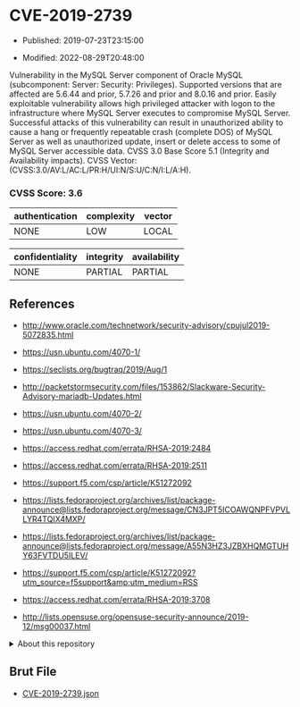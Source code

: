 # CVE-2019-2739

- Published: 2019-07-23T23:15:00

- Modified: 2022-08-29T20:48:00

Vulnerability in the MySQL Server component of Oracle MySQL (subcomponent: Server: Security: Privileges). Supported versions that are affected are 5.6.44 and prior, 5.7.26 and prior and 8.0.16 and prior. Easily exploitable vulnerability allows high privileged attacker with logon to the infrastructure where MySQL Server executes to compromise MySQL Server. Successful attacks of this vulnerability can result in unauthorized ability to cause a hang or frequently repeatable crash (complete DOS) of MySQL Server as well as unauthorized update, insert or delete access to some of MySQL Server accessible data. CVSS 3.0 Base Score 5.1 (Integrity and Availability impacts). CVSS Vector: (CVSS:3.0/AV:L/AC:L/PR:H/UI:N/S:U/C:N/I:L/A:H).

### CVSS Score: **3.6**

| authentication | complexity | vector |
| --- | --- | --- |
| NONE | LOW | LOCAL |

| confidentiality | integrity | availability |
| --- | --- | --- |
| NONE | PARTIAL | PARTIAL |

## References

* http://www.oracle.com/technetwork/security-advisory/cpujul2019-5072835.html

* https://usn.ubuntu.com/4070-1/

* https://seclists.org/bugtraq/2019/Aug/1

* http://packetstormsecurity.com/files/153862/Slackware-Security-Advisory-mariadb-Updates.html

* https://usn.ubuntu.com/4070-2/

* https://usn.ubuntu.com/4070-3/

* https://access.redhat.com/errata/RHSA-2019:2484

* https://access.redhat.com/errata/RHSA-2019:2511

* https://support.f5.com/csp/article/K51272092

* https://lists.fedoraproject.org/archives/list/package-announce@lists.fedoraproject.org/message/CN3JPT5ICOAWQNPFVPVLLYR4TQIX4MXP/

* https://lists.fedoraproject.org/archives/list/package-announce@lists.fedoraproject.org/message/A55N3HZ3JZBXHQMGTUHY63FVTDU5ILEV/

* https://support.f5.com/csp/article/K51272092?utm_source=f5support&amp;utm_medium=RSS

* https://access.redhat.com/errata/RHSA-2019:3708

* http://lists.opensuse.org/opensuse-security-announce/2019-12/msg00037.html

<details>
<summary>About this repository</summary> 

  This repository is part of the project [Live Hack CVE](https://github.com/Live-Hack-CVE). Main website can be found [www.live-hack.org](https://www.live-hack.org) 
  
  Made by [Sn0wAlice](https://github.com/Sn0wAlice) for the people that care about security and need to have a feed of the latest CVEs. Hope you enjoy it, don't forget to star the repo and follow me on [Twitter](https://twitter.com/Sn0wAlice) and [Github](https://github.com/Sn0wAlice). And that is my [personnal website](https://www.alice-snow.me/)

  - [Home Page](https://github.com/Live-Hack-CVE)
  - [Framework](https://github.com/Live-Hack-CVE/cve-framework)
  - [CVE database](https://github.com/Live-Hack-CVE/full_database)
  - [Changelog](https://github.com/Live-Hack-CVE/Changelog)
</details>

## Brut File

* [CVE-2019-2739.json](https://raw.githubusercontent.com/Live-Hack-CVE/full_database/main/cves/2019/CVE-2019-2739.json)

